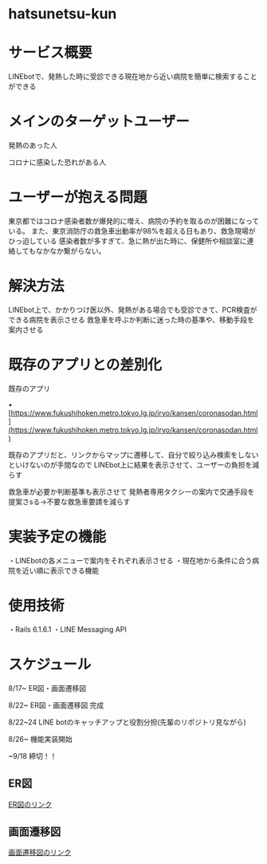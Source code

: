 # hatsunetsu-kun
# サービス概要
 LINEbotで、発熱した時に受診できる現在地から近い病院を簡単に検索することができる
# メインのターゲットユーザー

発熱のあった人

コロナに感染した恐れがある人

# ユーザーが抱える問題
東京都ではコロナ感染者数が爆発的に増え、病院の予約を取るのが困難になっている。
また、東京消防庁の救急車出動率が98%を超える日もあり、救急現場がひっ迫している
感染者数が多すぎて、急に熱が出た時に、保健所や相談室に連絡してもなかなか繋がらない。
# 解決方法
LINEbot上で、かかりつけ医以外、発熱がある場合でも受診できて、PCR検査ができる病院を表示させる
救急車を呼ぶか判断に迷った時の基準や、移動手段を案内させる

# 既存のアプリとの差別化

既存のアプリ

• [https://www.fukushihoken.metro.tokyo.lg.jp/iryo/kansen/coronasodan.html](https://www.fukushihoken.metro.tokyo.lg.jp/iryo/kansen/coronasodan.html)

既存のアプリだと、リンクからマップに遷移して、自分で絞り込み検索をしないといけないのが手間なので
LINEbot上に結果を表示させて、ユーザーの負担を減らす

救急車が必要か判断基準も表示させて
発熱者専用タクシーの案内で交通手段を提案さsる→不要な救急車要請を減らす


# 実装予定の機能

・LINEbotの各メニューで案内をそれぞれ表示させる
・現在地から条件に合う病院を近い順に表示できる機能

# 使用技術

・Rails 6.1.6.1
・LINE Messaging API

# スケジュール

8/17~ ER図・画面遷移図

8/22~ ER図・画面遷移図 完成

8/22~24 LINE botのキャッチアップと役割分担(先輩のリポジトリ見ながら)

8/26~ 機能実装開始

~9/18 締切！！

## ER図

[ER図のリンク](https://app.diagrams.net/#G1RX9K_lTSCCn81BD92oMgs89M2aK57LDR)

## 画面遷移図

[画面遷移図のリンク](https://www.figma.com/file/9nPR7ecWOiG9G3uLVy2gAK/asakai?node-id=0%3A1)

